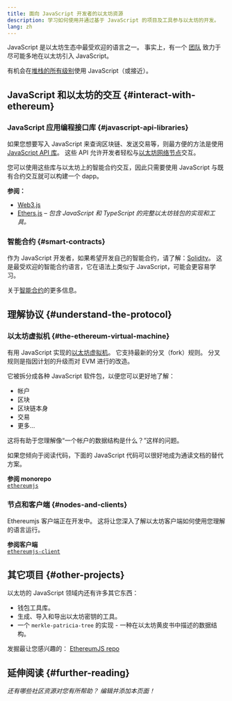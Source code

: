 ```yaml
---
title: 面向 JavaScript 开发者的以太坊资源
description: 学习如何使用并通过基于 JavaScript 的项目及工具参与以太坊的开发。
lang: zh
---
```


JavaScript 是以太坊生态中最受欢迎的语言之一。 事实上，有一个 [团队](https://github.com/ethereumjs) 致力于尽可能多地在以太坊引入 JavaScript。

有机会在[堆栈的所有级别](/developers/docs/ethereum-stack/)使用 JavaScript（或接近）。

## JavaScript 和以太坊的交互 {#interact-with-ethereum}

### JavaScript 应用编程接口库 {#javascript-api-libraries}

如果您想要写入 JavaScript 来查询区块链、发送交易等，则最方便的方法是使用 [JavaScript API 库](/developers/docs/apis/javascript/)。 这些 API 允许开发者轻松与[以太坊网络节点](/developers/docs/nodes-and-clients/)交互。

您可以使用这些库与以太坊上的智能合约交互，因此只需要使用 JavaScript 与既有合约交互就可以构建一个 dapp。

**参阅：**

- [Web3.js](https://web3js.readthedocs.io/)
- [Ethers.js](https://docs.ethers.io/) _– 包含 JavaScript 和 TypeScript 的完整以太坊钱包的实现和工具。_

### 智能合约 {#smart-contracts}

作为 JavaScript 开发者，如果希望开发自己的智能合约，请了解：[Solidity](https://solidity.readthedocs.io)。 这是最受欢迎的智能合约语言，它在语法上类似于 JavaScript，可能会更容易学习。

关于[智能合约](/developers/docs/smart-contracts/)的更多信息。

## 理解协议 {#understand-the-protocol}

### 以太坊虚拟机 {#the-ethereum-virtual-machine}

有用 JavaScript 实现的[以太坊虚拟机](/developers/docs/evm/)。 它支持最新的分叉（fork）规则。 分叉规则是指因计划的升级而对 EVM 进行的改造。

它被拆分成各种 JavaScript 软件包，以便您可以更好地了解：

- 帐户
- 区块
- 区块链本身
- 交易
- 更多...

这将有助于您理解像“一个帐户的数据结构是什么？”这样的问题。

如果您倾向于阅读代码，下面的 JavaScript 代码可以很好地成为通读文档的替代方案。

**参阅 monorepo**  
[`ethereumjs`](https://github.com/ethereumjs/ethereumjs-vm)

### 节点和客户端 {#nodes-and-clients}

Ethereumjs 客户端正在开发中。 这将让您深入了解以太坊客户端如何使用您理解的语言运行。

**参阅客户端**  
[`ethereumjs-client`](https://github.com/ethereumjs/ethereumjs-client)

## 其它项目 {#other-projects}

以太坊的 JavaScript 领域内还有许多其它东西：

- 钱包工具库。
- 生成、导入和导出以太坊密钥的工具。
- 一个 `merkle-patricia-tree` 的实现 - 一种在以太坊黄皮书中描述的数据结构。

发掘最让您感兴趣的： [EthereumJS repo](https://github.com/ethereumjs)

## 延伸阅读 {#further-reading}

_还有哪些社区资源对您有所帮助？ 编辑并添加本页面！_
